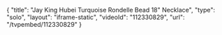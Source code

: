 {
    "title": "Jay King Hubei Turquoise Rondelle Bead 18\" Necklace",
    "type": "solo",
    "layout": "iframe-static",
    "videoId": "112330829",
    "url": "\/tvpembed\/112330829"
}